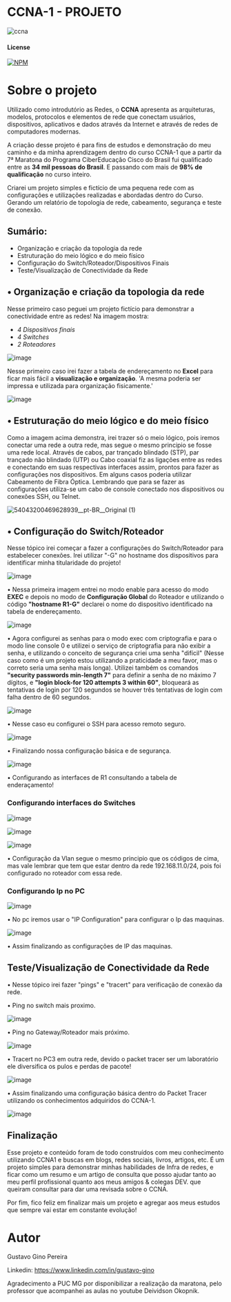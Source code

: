 # CCNA-1 - PROJETO
![ccna](https://github.com/GinoGustav/CCNA1-Projeto/assets/45954363/bd5dbfb8-2c12-4792-9564-e2af61d34b24)

#### License
[![NPM](https://img.shields.io/npm/l/react)](https://github.com/GinoGustav/CCNA1-Projeto/blob/main/LICENSE)

# Sobre o projeto
Utilizado como introdutório as Redes, o **CCNA** apresenta as arquiteturas, modelos, protocolos e elementos de rede que conectam usuários, dispositivos, aplicativos e dados através da Internet e através de redes de computadores modernas.

A criação desse projeto é para fins de estudos e demonstração do meu caminho e da minha aprendizagem dentro do curso CCNA-1 que a partir da 7ª Maratona do Programa CiberEducação Cisco do Brasil fui qualificado entre as **34 mil pessoas do Brasil**. E passando com mais de **98% de qualificação** no curso inteiro.

Criarei um projeto simples e fictício de uma pequena rede com as configurações e utilizações realizadas e abordadas dentro do Curso. Gerando um relatório de topologia de rede, cabeamento, segurança e teste de conexão.



## Sumário:
- Organização e criação da topologia da rede
- Estruturação do meio lógico e do meio físico
- Configuração do Switch/Roteador/Dispositivos Finais
- Teste/Visualização de Conectividade da Rede


## • Organização e criação da topologia da rede
Nesse primeiro caso peguei um projeto fictício para demonstrar a conectividade entre as redes! Na imagem mostra:
- *4 Dispositivos finais*
- *4 Switches*
- *2 Roteadores*

![image](https://github.com/GinoGustav/CCNA1-Projeto/assets/45954363/c8672826-a1e4-4814-b67d-f19954050a01)

Nesse primeiro caso irei fazer a tabela de endereçamento no **Excel** para ficar mais fácil a **visualização e organização**. 'A mesma poderia ser impressa e utilizada para organização fisicamente.'

![image](https://github.com/GinoGustav/CCNA1-Projeto/assets/45954363/a949c166-c0c6-42bd-b787-ce2262f4482d)


## • Estruturação do meio lógico e do meio físico
Como a imagem acima demonstra, irei trazer só o meio lógico, pois iremos conectar uma rede a outra rede, mas segue o mesmo principio se fosse uma rede local.
Através de cabos, par trançado blindado (STP), par trançado não blindado (UTP) ou Cabo coaxial fiz as ligações entre as redes e conectando em suas respectivas interfaces assim, prontos para fazer as configurações nos dispositivos. Em alguns casos poderia utilizar Cabeamento de Fibra Óptica. Lembrando que para se fazer as configurações utiliza-se um cabo de console conectado nos dispositivos ou conexões SSH, ou Telnet.

![54043200469628939__pt-BR__Original (1)](https://github.com/GinoGustav/CCNA1-Projeto/assets/45954363/6fa5b966-2244-41bc-a462-fd47790a9048)

## • Configuração do Switch/Roteador
Nesse tópico irei começar a fazer a configurações do Switch/Roteador para estabelecer conexões. Irei utilizar "-G" no hostname dos dispositivos para identificar minha titularidade do projeto!

![image](https://github.com/GinoGustav/CCNA1-Projeto/assets/45954363/f0511eed-b555-446c-a0c1-8af18ea6d46a)

• Nessa primeira imagem entrei no modo enable para acesso do modo **EXEC** e depois no modo de **Configuração Global** do Roteador e utilizando o código **"hostname R1-G"** declarei o nome do dispositivo identificado na tabela de endereçamento.

![image](https://github.com/GinoGustav/CCNA1-Projeto/assets/45954363/cc21baf5-677e-4d00-9744-f26122a60348)

• Agora configurei as senhas para o modo exec com criptografia e para o modo line console 0 e utilizei o serviço de criptografia para não exibir a senha, e utilizando o conceito de segurança criei uma senha "difícil" (Nesse caso como é um projeto estou utilizando a praticidade a meu favor, mas o correto seria uma senha mais longa). Utilizei também os comandos **"security passwords min-length 7"** para definir a senha de no máximo 7 dígitos, e **"login block-for 120 attempts 3 within 60"**, bloqueará as tentativas de login por 120 segundos se houver três tentativas de login com falha dentro de 60 segundos. 

![image](https://github.com/GinoGustav/CCNA1-Projeto/assets/45954363/77f3040b-fd26-4425-a14f-c57b0f45edc0)

• Nesse caso eu configurei o SSH para acesso remoto seguro.

![image](https://github.com/GinoGustav/CCNA1-Projeto/assets/45954363/41a10472-967e-42ca-b410-76b67f99b050)

• Finalizando nossa configuração básica e de segurança.

![image](https://github.com/GinoGustav/CCNA1-Projeto/assets/45954363/41a8e617-667e-4fb1-adf1-99f853eb005f)

• Configurando as interfaces de R1 consultando a tabela de enderaçamento!

### Configurando interfaces do Switches

![image](https://github.com/GinoGustav/CCNA1-Projeto/assets/45954363/d32c21fb-ed54-4ff7-ac93-7824ad3ae27e)

![image](https://github.com/GinoGustav/CCNA1-Projeto/assets/45954363/0ecd2143-9788-4abd-a90c-1993c5305288)

![image](https://github.com/GinoGustav/CCNA1-Projeto/assets/45954363/c8f87417-e9b7-4419-bebf-356976955449)

• Configuração da Vlan segue o mesmo principio que os códigos de cima, mas vale lembrar que tem que estar dentro da rede 192.168.11.0/24, pois foi configurado no roteador com essa rede.

### Configurando Ip no PC

![image](https://github.com/GinoGustav/CCNA1-Projeto/assets/45954363/fb5a3f50-27fb-47c9-8325-d1aef32ed9e1)

• No pc iremos usar o "IP Configuration" para configurar o Ip das maquinas.

![image](https://github.com/GinoGustav/CCNA1-Projeto/assets/45954363/ec520f5c-3ff4-4ffc-90f9-7acf879af2a1)

• Assim finalizando as configurações de IP das maquinas.


## Teste/Visualização de Conectividade da Rede

• Nesse tópico irei fazer "pings" e "tracert" para verificação de conexão da rede.


• Ping no switch mais proximo.

![image](https://github.com/GinoGustav/CCNA1-Projeto/assets/45954363/fb091ac3-56c5-4670-b0a8-d9037cc56738)


• Ping no Gateway/Roteador mais próximo.

![image](https://github.com/GinoGustav/CCNA1-Projeto/assets/45954363/8be7607f-b9de-4ccc-a4a9-ddb7d493c977)

• Tracert no PC3 em outra rede, devido o packet tracer ser um laboratório ele diversifica os pulos e perdas de pacote!

![image](https://github.com/GinoGustav/CCNA1-Projeto/assets/45954363/a58a4e2b-a5ff-430d-9540-595a4a56fbbe)

• Assim finalizando uma configuração básica dentro do Packet Tracer utilizando os conhecimentos adquiridos do CCNA-1.

![image](https://github.com/GinoGustav/CCNA1-Projeto/assets/45954363/86490493-d369-4379-a5f9-dcc3397269e8)


## Finalização

Esse projeto e conteúdo foram de todo construídos com meu conhecimento utilizando CCNA1 e buscas em blogs, redes sociais, livros, artigos, etc. 
É um projeto simples para demonstrar minhas habilidades de Infra de redes, e ficar como um resumo e um artigo de consulta que posso ajudar tanto ao meu perfil profissional quanto aos meus amigos & colegas DEV. que queiram consultar para dar uma revisada sobre o CCNA. 

Por fim, fico feliz em finalizar mais um projeto e agregar aos meus estudos que sempre vai estar em constante evolução!

# Autor

Gustavo Gino Pereira

Linkedin:
https://www.linkedin.com/in/gustavo-gino

Agradecimento a PUC MG por disponibilizar a realização da maratona, pelo professor que acompanhei as aulas no youtube Deividson Okopnik.
